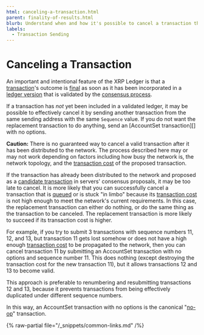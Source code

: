 ```yaml
---
html: canceling-a-transaction.html
parent: finality-of-results.html
blurb: Understand when and how it's possible to cancel a transaction that has already been sent.
labels:
  - Transaction Sending
---
```

# Canceling a Transaction

An important and intentional feature of the XRP Ledger is that a [transaction](../index.md)'s outcome is [final](index.md) as soon as it has been incorporated in a [ledger version](../../ledgers/index.md) that is validated by the [consensus process](../../consensus-protocol/index.md).

If a transaction has _not_ yet been included in a validated ledger, it may be possible to effectively cancel it by sending another transaction from the same sending address with the same `Sequence` value. If you do not want the replacement transaction to do anything, send an [AccountSet transaction][] with no options.

**Caution:** There is no guaranteed way to cancel a valid transaction after it has been distributed to the network. The process described here may or may not work depending on factors including how busy the network is, the network topology, and the [transaction cost](../transaction-cost.md) of the proposed transaction.

If the transaction has already been distributed to the network and proposed as a [candidate transaction](../../consensus-protocol/consensus-structure.md#consensus) in servers' consensus proposals, it may be too late to cancel. It is more likely that you can successfully cancel a transaction that is [queued](../transaction-queue.md) or is stuck "in limbo" because its [transaction cost](../transaction-cost.md) is not high enough to meet the network's current requirements. In this case, the replacement transaction can either do nothing, or do the same thing as the transaction to be canceled. The replacement transaction is more likely to succeed if its transaction cost is higher.

For example, if you try to submit 3 transactions with sequence numbers 11, 12, and 13, but transaction 11 gets lost somehow or does not have a high enough [transaction cost](../transaction-cost.md) to be propagated to the network, then you can cancel transaction 11 by submitting an AccountSet transaction with no options and sequence number 11. This does nothing (except destroying the transaction cost for the new transaction 11), but it allows transactions 12 and 13 to become valid.

This approach is preferable to renumbering and resubmitting transactions 12 and 13, because it prevents transactions from being effectively duplicated under different sequence numbers.

In this way, an AccountSet transaction with no options is the canonical "[no-op](http://en.wikipedia.org/wiki/NOP)" transaction.

{% raw-partial file="/_snippets/common-links.md" /%}
